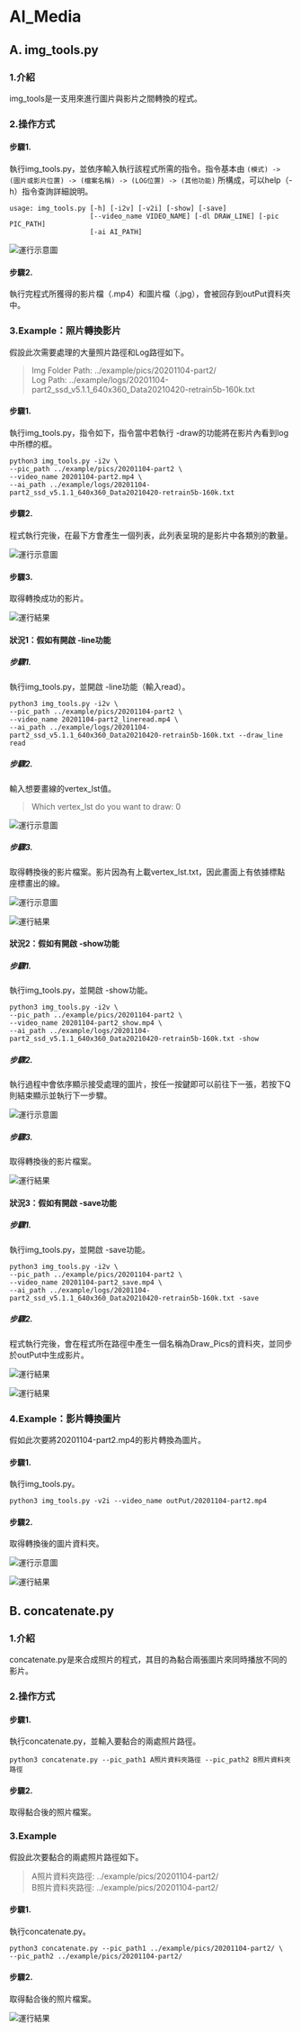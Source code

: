 # AI_Media

## A. img_tools.py
### 1.介紹
img_tools是一支用來進行圖片與影片之間轉換的程式。

### 2.操作方式
#### 步驟1.
執行img_tools.py，並依序輸入執行該程式所需的指令。指令基本由 `(模式) -> (圖片或影片位置) -> (檔案名稱) -> (LOG位置) -> (其他功能)`  所構成，可以help（-h）指令查詢詳細說明。
```
usage: img_tools.py [-h] [-i2v] [-v2i] [-show] [-save]
                    [--video_name VIDEO_NAME] [-dl DRAW_LINE] [-pic PIC_PATH]
                    [-ai AI_PATH]
```

![運行示意圖](example/images_example/imgtools1.png)

#### 步驟2.
執行完程式所獲得的影片檔（.mp4）和圖片檔（.jpg），會被回存到outPut資料夾中。

### 3.Example：照片轉換影片
假設此次需要處理的大量照片路徑和Log路徑如下。
>Img Folder Path: ../example/pics/20201104-part2/  
>Log Path: ../example/logs/20201104-part2_ssd_v5.1.1_640x360_Data20210420-retrain5b-160k.txt

#### 步驟1.
執行img_tools.py，指令如下，指令當中若執行 -draw的功能將在影片內看到log中所標的框。
```
python3 img_tools.py -i2v \
--pic_path ../example/pics/20201104-part2 \
--video_name 20201104-part2.mp4 \
--ai_path ../example/logs/20201104-part2_ssd_v5.1.1_640x360_Data20210420-retrain5b-160k.txt 
```

#### 步驟2.
程式執行完後，在最下方會產生一個列表，此列表呈現的是影片中各類別的數量。

![運行示意圖](example/images_example/imgtools2.png)

#### 步驟3.
取得轉換成功的影片。

![運行結果](example/images_example/imgtools3.png)

#### 狀況1：假如有開啟 -line功能
##### 步驟1.
執行img_tools.py，並開啟 -line功能（輸入read）。
```
python3 img_tools.py -i2v \
--pic_path ../example/pics/20201104-part2 \
--video_name 20201104-part2_lineread.mp4 \
--ai_path ../example/logs/20201104-part2_ssd_v5.1.1_640x360_Data20210420-retrain5b-160k.txt --draw_line read

```
##### 步驟2.
輸入想要畫線的vertex_lst值。
>Which vertex_lst do you want to draw: 0

![運行示意圖](example/images_example/imgtools4.png)
##### 步驟3.
取得轉換後的影片檔案。影片因為有上載vertex_lst.txt，因此畫面上有依據標點座標畫出的線。

![運行示意圖](example/images_example/imgtools6.png)

![運行結果](example/images_example/imgtools5.png)

#### 狀況2：假如有開啟 -show功能
##### 步驟1.
執行img_tools.py，並開啟 -show功能。
```
python3 img_tools.py -i2v \
--pic_path ../example/pics/20201104-part2 \
--video_name 20201104-part2_show.mp4 \
--ai_path ../example/logs/20201104-part2_ssd_v5.1.1_640x360_Data20210420-retrain5b-160k.txt -show
```
##### 步驟2.
執行過程中會依序顯示接受處理的圖片，按任一按鍵即可以前往下一張，若按下Q則結束顯示並執行下一步驟。

![運行示意圖](example/images_example/imgtools7.png)
##### 步驟3.
取得轉換後的影片檔案。

![運行結果](example/images_example/imgtools8.png)

#### 狀況3：假如有開啟 -save功能
##### 步驟1.
執行img_tools.py，並開啟 -save功能。
```
python3 img_tools.py -i2v \
--pic_path ../example/pics/20201104-part2 \
--video_name 20201104-part2_save.mp4 \
--ai_path ../example/logs/20201104-part2_ssd_v5.1.1_640x360_Data20210420-retrain5b-160k.txt -save
```
##### 步驟2.
程式執行完後，會在程式所在路徑中產生一個名稱為Draw_Pics的資料夾，並同步於outPut中生成影片。

![運行結果](example/images_example/imgtools9.png)

![運行結果](example/images_example/imgtools10.png)

### 4.Example：影片轉換圖片
假如此次要將20201104-part2.mp4的影片轉換為圖片。
#### 步驟1.
執行img_tools.py。
```
python3 img_tools.py -v2i --video_name outPut/20201104-part2.mp4
```
#### 步驟2.
取得轉換後的圖片資料夾。

![運行示意圖](example/images_example/imgtools11.png)

![運行結果](example/images_example/imgtools12.png)

## B. concatenate.py
### 1.介紹
concatenate.py是來合成照片的程式，其目的為黏合兩張圖片來同時播放不同的影片。

### 2.操作方式
#### 步驟1.
執行concatenate.py，並輸入要黏合的兩處照片路徑。
```
python3 concatenate.py --pic_path1 A照片資料夾路徑 --pic_path2 B照片資料夾路徑
```

#### 步驟2.
取得黏合後的照片檔案。

### 3.Example
假設此次要黏合的兩處照片路徑如下。
>A照片資料夾路徑: ../example/pics/20201104-part2/  
>B照片資料夾路徑: ../example/pics/20201104-part2/

#### 步驟1.
執行concatenate.py。
```
python3 concatenate.py --pic_path1 ../example/pics/20201104-part2/ \
--pic_path2 ../example/pics/20201104-part2/
```
#### 步驟2.
取得黏合後的照片檔案。

![運行結果](example/images_example/concatenate2.png)
